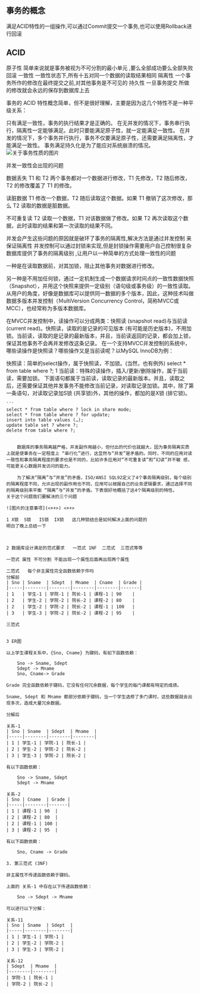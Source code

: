 ## 事务的概念
满足ACID特性的一组操作,可以通过Commit提交一个事务,也可以使用Rollback进行回滚

## ACID

原子性 简单来说就是事务被视为不可分割的最小单元 ,要么全部成功要么全部失败回滚
一致性 一致性状态下,所有十五对同一个数据的读取结果相同
隔离性 一个事务所作的修改在最终提交之前,对其他事务是不可见的
持久性 一旦事务提交 所做的修改就会永远的保存到数据库上去

事务的 ACID 特性概念简单，但不是很好理解，主要是因为这几个特性不是一种平级关系：

只有满足一致性，事务的执行结果才是正确的。
在无并发的情况下，事务串行执行，隔离性一定能够满足。此时只要能满足原子性，就一定能满足一致性。
在并发的情况下，多个事务并行执行，事务不仅要满足原子性，还需要满足隔离性，才能满足一致性。
事务满足持久化是为了能应对系统崩溃的情况。
![关于事务性质的图片]() 



并发一致性会出现的问题 

数据丢失
T1 和 T2 两个事务都对一个数据进行修改，T1 先修改，T2 随后修改，T2 的修改覆盖了 T1 的修改。

读脏数据
T1 修改一个数据，T2 随后读取这个数据。如果 T1 撤销了这次修改，那么 T2 读取的数据是脏数据。

不可重复读
T2 读取一个数据，T1 对该数据做了修改。如果 T2 再次读取这个数据，此时读取的结果和第一次读取的结果不同。


并发会产生这些问题的原因就是破环了事务的隔离性,解决方法是通过并发控制 来保证隔离性 并发控制可以通过封锁来实现,但是封锁操作需要用户自己控制很复杂      
数据库提供了事务的隔离级别 ,让用户以一种简单的方式处理一致性的问题



一种是在读取数据前，对其加锁，阻止其他事务对数据进行修改。

另一种是不用加任何锁，通过一定机制生成一个数据请求时间点的一致性数据快照（Snapshot），并用这个快照来提供一定级别（语句级或事务级）的一致性读取。从用户的角度，好像是数据库可以提供同一数据的多个版本，因此，这种技术叫做数据多版本并发控制（ＭultiVersion Concurrency Control，简称MVCC或MCC），也经常称为多版本数据库。

在MVCC并发控制中，读操作可以分成两类：快照读 (snapshot read)与当前读 (current read)。快照读，读取的是记录的可见版本 (有可能是历史版本)，不用加锁。当前读，读取的是记录的最新版本，并且，当前读返回的记录，都会加上锁，保证其他事务不会再并发修改这条记录。 
在一个支持MVCC并发控制的系统中，哪些读操作是快照读？哪些操作又是当前读呢？以MySQL InnoDB为例：

快照读：简单的select操作，属于快照读，不加锁。(当然，也有例外)
	select * from table where ?; 
	1
	当前读：特殊的读操作，插入/更新/删除操作，属于当前读，需要加锁。 
	下面语句都属于当前读，读取记录的最新版本。并且，读取之后，还需要保证其他并发事务不能修改当前记录，对读取记录加锁。其中，除了第一条语句，对读取记录加S锁 (共享锁)外，其他的操作，都加的是X锁 (排它锁)。

	```
	select * from table where ? lock in share mode;
	select * from table where ? for update;
	insert into table values (…);
	update table set ? where ?;
	delete from table where ?;
```

	数据库的事务隔离越严格，并发副作用越小，但付出的代价也就越大，因为事务隔离实质上就是使事务在一定程度上 “串行化”进行，这显然与“并发”是矛盾的。同时，不同的应用对读一致性和事务隔离程度的要求也是不同的，比如许多应用对“不可重复读”和“幻读”并不敏 感，可能更关心数据并发访问的能力。

	为了解决“隔离”与“并发”的矛盾，ISO/ANSI SQL92定义了4个事务隔离级别，每个级别的隔离程度不同，允许出现的副作用也不同，应用可以根据自己的业务逻辑要求，通过选择不同的隔离级别来平衡 “隔离”与“并发”的矛盾。下表很好地概括了这4个隔离级别的特性。 
关于这个问题我们要解决的三个问题 

![图片的注意事项](<++>) <++>

1 X锁  S锁   IS锁  IX锁   这几种锁结合是如何解决上面的问题的
明白了晚上总结一下



2 数据库设计满足的范式要求   一范式 1NF  二范式  三范式等等

一范式 属性 不可分割 不能出现一个属性后面再出现两个属性

二范式   每个非主属性完全函数依赖于件吗
分解前
| Sno | Sname  | Sdept  | Mname  | Cname  | Grade |
|-----|--------|--------|--------|--------|-------|
| 1   | 学生-1 | 学院-1 | 院长-1 | 课程-1 | 90    |
| 2   | 学生-2 | 学院-2 | 院长-2 | 课程-2 | 80    |
| 2   | 学生-2 | 学院-2 | 院长-2 | 课程-1 | 100   |
| 3   | 学生-3 | 学院-2 | 院长-2 | 课程-2 | 95    |

三范式 


3 ER图

以上学生课程关系中，{Sno, Cname} 为键码，有如下函数依赖：

    Sno -> Sname, Sdept
    Sdept -> Mname
    Sno, Cname-> Grade

Grade 完全函数依赖于键码，它没有任何冗余数据，每个学生的每门课都有特定的成绩。

Sname, Sdept 和 Mname 都部分依赖于键码，当一个学生选修了多门课时，这些数据就会出现多次，造成大量冗余数据。

分解后

关系-1
| Sno | Sname  | Sdept  | Mname  |
|-----|--------|--------|--------|
| 1 | 学生-1 | 学院-1 | 院长-1 |
| 2 | 学生-2 | 学院-2 | 院长-2 |
| 3 | 学生-3 | 学院-2 | 院长-2 |

有以下函数依赖：

    Sno -> Sname, Sdept
    Sdept -> Mname

关系-2
| Sno | Cname  | Grade |
|-----|--------|-------|
| 1 | 课程-1 | 90  |
| 2 | 课程-2 | 80  |
| 2 | 课程-1 | 100 |
| 3 | 课程-2 | 95  |

有以下函数依赖：

    Sno, Cname -> Grade

3. 第三范式 (3NF)

非主属性不传递函数依赖于键码。

上面的 关系-1 中存在以下传递函数依赖：

    Sno -> Sdept -> Mname

可以进行以下分解：

关系-11
| Sno | Sname  | Sdept  |
|-----|--------|--------|
| 1 | 学生-1 | 学院-1 |
| 2 | 学生-2 | 学院-2 |
| 3 | 学生-3 | 学院-2 |

关系-12
| Sdept  | Mname  |
|--------|--------|
| 学院-1 | 院长-1 |
| 学院-2 | 院长-2 |
